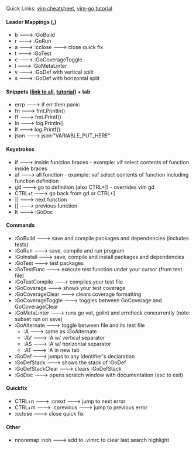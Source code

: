 Quick Links: [vim cheatsheet](http://www.worldtimzone.com/res/vi.html), [vim-go tutorial](https://github.com/fatih/vim-go-tutorial)

#### Leader Mappings (,)

* b ---> :GoBuild
* r ---> :GoRun
* a ---> :cclose ---> close quick fix
* t ---> :GoTest
* c ---> :GoCoverageToggle
* l ---> :GoMetaLinter
* v ---> :GoDef with vertical split
* s ---> :GoDef with horizontal split

#### Snippets ([link to all](https://github.com/fatih/vim-go/blob/master/gosnippets/UltiSnips/go.snippets),  [tutorial](https://github.com/fatih/vim-go-tutorial#snippets)) + tab

* errp ---> if err then panic
* fn ---> fmt.Println()
* ff ---> fmt.Printf()
* ln ---> log.Println()
* lf ---> log.Printf()
* json ---> json:"VARIABLE_PUT_HERE"

#### Keystrokes

* if ---> inside function braces - example: vif select contents of function inside braces
* af ---> all function - example: vaf select contents of function including function definition
* gd ---> go to definition (also CTRL+]) - overrides vim gd
* CTRL+t ---> go back from gd or CTRL+]
* ]] ---> next function
* [[ ---> previous function
* K ---> :GoDoc

#### Commands

* :GoBuild ---> save and compile packages and dependencies (includes tests)
* :GoRun ---> save, compile and run program
* :GoInstall ---> save, compile and install packages and dependencies
* :GoTest ---> test packages
* :GoTestFunc ---> execute test function under your cursor (from test file)
* :GoTestCompile ---> compiles your test file
* :GoCoverage ---> shows your test coverage
* :GoCoverageClear ---> clears coverage formatting
* :GoCoverageToggle ---> toggles between GoCoverage and GoCoverageClear
* :GoMetaLinter ---> runs go vet, golint and errcheck concurrently (note: subset run on save)
* :GoAlternate ---> toggle between file and its test file
  * :A ---> same as :GoAlternate
  * :AV ---> :A w/ vertical separator
  * :AS ---> :A w/ horizontal separator
  * :AT ---> :A in new tab
* :GoDef ---> jumps to any identifier's declaration
* :GoDefStack ---> shows the stack of :GoDef
* :GoDefStackClear ---> clears :GoDefStack
* :GoDoc ---> opens scratch window with documentation (esc to exit)

#### Quickfix

* CTRL+n ---> :cnext ---> jump to next error
* CTRL+m ---> :cprevious ---> jump to previous error
* :cclose ---> close quick fix

#### Other

* nnoremap <Leader><space> :noh<cr> ---> add to .vimrc to clear last search highlight
